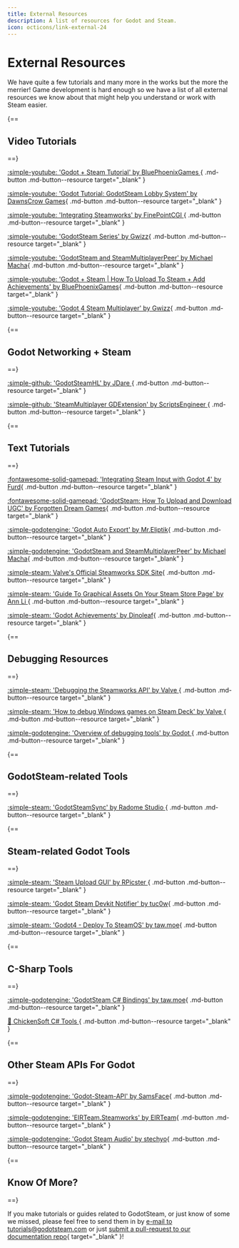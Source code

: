 ```yaml
---
title: External Resources
description: A list of resources for Godot and Steam.
icon: octicons/link-external-24
---
```


# External Resources

We have quite a few tutorials and many more in the works but the more the merrier! Game development is hard enough so we have a list of all external resources we know about that might help you understand or work with Steam easier.

{==
## Video Tutorials
==}

[ :simple-youtube: 'Godot + Steam Tutorial' by BluePhoenixGames ](https://www.youtube.com/watch?v=J0GrG-AffCI){ .md-button .md-button--resource target="\_blank" }

[ :simple-youtube: 'Godot Tutorial: GodotSteam Lobby System' by DawnsCrow Games](https://youtu.be/si50G3S1XGU){ .md-button .md-button--resource target="\_blank" }

[ :simple-youtube: 'Integrating Steamworks' by FinePointCGI ](https://www.youtube.com/watch?v=VCwNxfYZ8Cw){ .md-button .md-button--resource target="\_blank" }

[ :simple-youtube: 'GodotSteam Series' by Gwizz](https://www.youtube.com/playlist?list=PLqF5LscxmBZWLr22FPYNkPE--T7wWXvwR){ .md-button .md-button--resource target="\_blank" }

[ :simple-youtube: 'GodotSteam and SteamMultiplayerPeer' by Michael Macha](https://www.youtube.com/playlist?list=PLg_8mgEWE2p8ZA-AqUUJ3CYEtrRVFhl_v){ .md-button .md-button--resource target="\_blank" }

[ :simple-youtube: 'Godot + Steam | How To Upload To Steam + Add Achievements' by BluePhoenixGames](https://www.youtube.com/watch?v=J0GrG-AffCI){ .md-button .md-button--resource target="\_blank" }

[ :simple-youtube: 'Godot 4 Steam Multiplayer' by Gwizz](https://www.youtube.com/watch?v=TPJbqA5OAmY&t=309s){ .md-button .md-button--resource target="\_blank" }

{==
## Godot Networking + Steam
==}

[ :simple-github: 'GodotSteamHL' by JDare ](https://github.com/JDare/GodotSteamHL){ .md-button .md-button--resource target="\_blank" }

[ :simple-github: 'SteamMultiplayer GDExtension' by ScriptsEngineer ](https://github.com/expressobits/steam-multiplayer-peer){ .md-button .md-button--resource target="\_blank" }

{==
## Text Tutorials
==}

[ :fontawesome-solid-gamepad: 'Integrating Steam Input with Godot 4' by Furd](https://furd.dev/blog/steam-input/){ .md-button .md-button--resource target="\_blank" }

[ :fontawesome-solid-gamepad: 'GodotSteam: How To Upload and Download UGC' by Forgotten Dream Games](https://forgottendreamgames.com/blog/godotsteam-how-to-upload-and-download-user-generated-content-ugc-repost.html){ .md-button .md-button--resource target="\_blank" }

[ :simple-godotengine: 'Godot Auto Export' by Mr.Eliptik](https://mreliptik.dev/godot-auto-export){ .md-button .md-button--resource target="\_blank" }

[ :simple-godotengine: 'GodotSteam and SteamMultiplayerPeer' by Michael Macha](https://michaelmacha.wordpress.com/2024/04/08/godotsteam-and-steammultiplayerpeer/){ .md-button .md-button--resource target="\_blank" }

[ :simple-steam: Valve's Official Steamworks SDK Site](https://partner.steamgames.com/doc/sdk){ .md-button .md-button--resource target="\_blank" }

[ :simple-steam: 'Guide To Graphical Assets On  Your Steam Store Page' by Ann Li ](https://noblesteedgames.com/blog/a-handy-guide-to-graphical-assets-on-your-steam-store-page/){ .md-button .md-button--resource target="\_blank" }

[ :simple-steam: 'Godot Achievements' by Dinoleaf](https://dinoleaf.com/blog/guides/godot-achievements/){ .md-button .md-button--resource target="\_blank" }

{==
## Debugging Resources
==}

[ :simple-steam: 'Debugging the Steamworks API' by Valve ](https://partner.steamgames.com/doc/sdk/api/debugging){ .md-button .md-button--resource target="\_blank" }

[ :simple-steam: 'How to debug Windows games on Steam Deck' by Valve ](https://partner.steamgames.com/doc/steamdeck/debugging){ .md-button .md-button--resource target="\_blank" }

[ :simple-godotengine: 'Overview of debugging tools' by Godot ](https://docs.godotengine.org/en/stable/tutorials/scripting/debug/overview_of_debugging_tools.html){ .md-button .md-button--resource target="\_blank" }

{==
## GodotSteam-related Tools
==}

[ :simple-steam: 'GodotSteamSync' by Radome Studio ](https://github.com/Radome-Studio/GodotSteamSync){ .md-button .md-button--resource target="\_blank" }

{==
## Steam-related Godot Tools
==}

[ :simple-steam: 'Steam Upload GUI' by RPicster ](https://github.com/rpicster/steam-upload-gui){ .md-button .md-button--resource target="\_blank" }

[ :simple-steam: 'Godot Steam Devkit Notifier' by tuc0w](https://github.com/tuc0w/godot-steam-devkit-notifier){ .md-button .md-button--resource target="\_blank" }

[ :simple-steam: 'Godot4 - Deploy To SteamOS' by taw.moe](https://github.com/LauraWebdev/Godot4-DeployToSteamOS){ .md-button .md-button--resource target="\_blank" }

{==
## C-Sharp Tools
==}

[ :simple-godotengine: 'GodotSteam C# Bindings' by taw.moe](https://github.com/LauraWebdev/GodotSteam_CSharpBindings){ .md-button .md-button--resource target="\_blank" }

[ :chicken: ChickenSoft C# Tools ](https://chickensoft.games/){ .md-button .md-button--resource target="\_blank" }

{==
## Other Steam APIs For Godot
==}

[ :simple-godotengine: 'Godot-Steam-API' by SamsFace](https://github.com/samsface/godot-steam-api){ .md-button .md-button--resource target="\_blank" }

[ :simple-godotengine: 'EIRTeam.Steamworks' by EIRTeam](https://github.com/EIRTeam/EIRTeam.Steamworks){ .md-button .md-button--resource target="\_blank" }

[ :simple-godotengine: 'Godot Steam Audio' by stechyo](https://github.com/stechyo/godot-steam-audio){ .md-button .md-button--resource target="\_blank" }

{==
## Know Of More?
==}

If you make tutorials or guides related to GodotSteam, or just know of some we missed, please feel free to send them in by [e-mail to tutorials@godotsteam.com](mailto:tutorials@godotsteam.com) or just [submit a pull-request to our documentation repo](https://github.com/GodotSteam/GodotSteam-Docs/pulls){ target="\_blank" }!